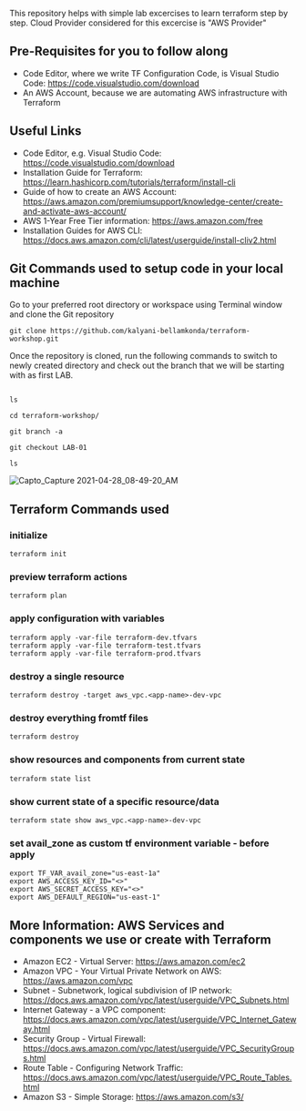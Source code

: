 This repository helps with simple lab excercises to learn terraform step by step.
Cloud Provider considered for this excercise is "AWS Provider"

## Pre-Requisites for you to follow along

- Code Editor, where we write TF Configuration Code, is Visual Studio Code: https://code.visualstudio.com/download
- An AWS Account, because we are automating AWS infrastructure with Terraform

## Useful Links

- Code Editor, e.g. Visual Studio Code: https://code.visualstudio.com/download
- Installation Guide for Terraform: https://learn.hashicorp.com/tutorials/terraform/install-cli
- Guide of how to create an AWS Account: https://aws.amazon.com/premiumsupport/knowledge-center/create-and-activate-aws-account/
- AWS 1-Year Free Tier information: https://aws.amazon.com/free
- Installation Guides for AWS CLI: https://docs.aws.amazon.com/cli/latest/userguide/install-cliv2.html

## Git Commands used to setup code in your local machine

Go to your preferred root directory or workspace using Terminal window and clone the Git repository

```
git clone https://github.com/kalyani-bellamkonda/terraform-workshop.git
```

Once the repository is cloned, run the following commands to switch to newly created directory and check out the branch that we will be starting with as first LAB.

```

ls

cd terraform-workshop/

git branch -a

git checkout LAB-01

ls
```

![Capto_Capture 2021-04-28_08-49-20_AM](https://user-images.githubusercontent.com/40120750/116437687-b178cf00-a81b-11eb-9886-e31156cc986a.gif)

## Terraform Commands used

### initialize

```
terraform init
```
### preview terraform actions

```
terraform plan
```
### apply configuration with variables

```
terraform apply -var-file terraform-dev.tfvars
terraform apply -var-file terraform-test.tfvars
terraform apply -var-file terraform-prod.tfvars
```
### destroy a single resource
```
terraform destroy -target aws_vpc.<app-name>-dev-vpc  
```
### destroy everything fromtf files
```
terraform destroy
```
### show resources and components from current state
```
terraform state list
```
### show current state of a specific resource/data
```
terraform state show aws_vpc.<app-name>-dev-vpc  
```
### set avail_zone as custom tf environment variable - before apply
```
export TF_VAR_avail_zone="us-east-1a"
export AWS_ACCESS_KEY_ID="<>"
export AWS_SECRET_ACCESS_KEY="<>"
export AWS_DEFAULT_REGION="us-east-1"
```
## More Information: AWS Services and components we use or create with Terraform

- Amazon EC2 - Virtual Server: https://aws.amazon.com/ec2
- Amazon VPC - Your Virtual Private Network on AWS: https://aws.amazon.com/vpc
- Subnet - Subnetwork, logical subdivision of IP network: https://docs.aws.amazon.com/vpc/latest/userguide/VPC_Subnets.html
- Internet Gateway - a VPC component: https://docs.aws.amazon.com/vpc/latest/userguide/VPC_Internet_Gateway.html
- Security Group - Virtual Firewall: https://docs.aws.amazon.com/vpc/latest/userguide/VPC_SecurityGroups.html
- Route Table - Configuring Network Traffic: https://docs.aws.amazon.com/vpc/latest/userguide/VPC_Route_Tables.html
- Amazon S3  - Simple Storage: https://aws.amazon.com/s3/
